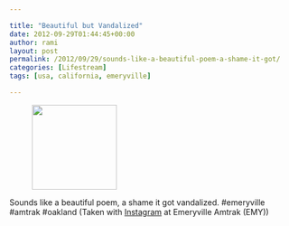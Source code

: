 ```yaml
---

title: "Beautiful but Vandalized"
date: 2012-09-29T01:44:45+00:00
author: rami
layout: post
permalink: /2012/09/29/sounds-like-a-beautiful-poem-a-shame-it-got/
categories: [Lifestream]
tags: [usa, california, emeryville]

---
```


<div id='gallery-95' class='gallery galleryid-1749 gallery-columns-3 gallery-size-thumbnail'>
  <figure class='gallery-item'> 
  
  <div class='gallery-icon landscape'>
    <a href='http://139.59.20.41/2012/09/29/sounds-like-a-beautiful-poem-a-shame-it-got/attachment/1750/'><img width="150" height="150" src="http://139.59.20.41/wp-content/uploads/2012/09/tumblr_mb38ulGXFj1qb4qlko1_1280-150x150.jpg" class="attachment-thumbnail size-thumbnail" alt="" srcset="http://139.59.20.41/wp-content/uploads/2012/09/tumblr_mb38ulGXFj1qb4qlko1_1280-150x150.jpg 150w, http://139.59.20.41/wp-content/uploads/2012/09/tumblr_mb38ulGXFj1qb4qlko1_1280-300x300.jpg 300w, http://139.59.20.41/wp-content/uploads/2012/09/tumblr_mb38ulGXFj1qb4qlko1_1280-100x100.jpg 100w, http://139.59.20.41/wp-content/uploads/2012/09/tumblr_mb38ulGXFj1qb4qlko1_1280.jpg 612w" sizes="100vw" /></a>
  </div></figure>
</div>

Sounds like a beautiful poem, a shame it got vandalized. #emeryville #amtrak #oakland (Taken with [Instagram](http://instagram.com) at Emeryville Amtrak (EMY))

